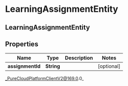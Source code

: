 # LearningAssignmentEntity

## LearningAssignmentEntity

## Properties

|Name | Type | Description | Notes|
|------------ | ------------- | ------------- | -------------|
| **assignmentId** | **String** |  | [optional] |



_PureCloudPlatformClientV2@169.0.0_
